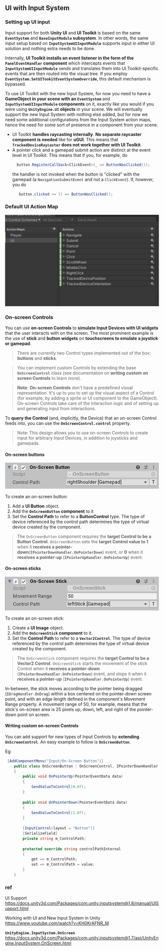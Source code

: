 ## UI with Input System


### Setting up UI input



Input support for both **Unity UI** and **UI Toolkit** is based on the same **`EventSystem`** and **`BaseInputModule` subsystem**. In other words, the same input setup based on **`InputSystemUIInputModule`** supports input in either UI solution and nothing extra needs to be done.

Internally, **UI Toolkit installs an event listener in the form of the `PanelEventHandler` component** which intercepts events that **`InputSystemUIInputModule`** sends and translates them into UI Toolkit-specific events that are then routed into the visual tree. If you employ **`EventSystem.SetUITookitEventSystemOverride`**, this default mechanism is bypassed.

To use UI Toolkit with the new Input System, for now you need to have a **GameObject in your scene with an `EventSystem`** and **`InputSystemUIInputModule` components** on it, exactly like you would if you were using **`UnityEngine.UI` objects** in your scene. We will eventually support the new Input System with nothing else added, but for now we need some additional configurations from the Input System action maps, hence the need for some sort of presence in a component from your scene.

- UI Toolkit **handles raycasting internally**. **No separate raycaster component is needed** like for **uGUI**. This means that **`TrackedDeviceRaycaster` does not work together with UI Toolkit**.
- A pointer click and a gamepad submit action are distinct at the event level in UI Toolkit. This means that if you, for example, do
  ```cs
    button.RegisterCallback<ClickEvent>(_ => ButtonWasClicked());
  ```
  the handler is not invoked when the button is "clicked" with the gamepad (a `NavigationSubmitEvent` and not a `ClickEvent`). If, however, you do
  ```cs
     button.clicked += () => ButtonWasClicked();
  ```


### Default UI Action Map

![](../img/UI_ActionMap.png)


### On-screen Controls
You can use **on-screen Controls** to **simulate Input Devices with UI widgets** that the user interacts with on the screen. The most prominent example is the use of **stick** and **button widgets** on **touchscreens to emulate a joystick or gamepad**.

> There are currently two Control types implemented out of the box: **buttons** and **sticks**.

> You can implement custom Controls by extending the base **`OnScreenControl`** class (see documentation on **writing custom on screen Controls** to learn more).


> **Note**: **On-screen Controls** don't have a predefined visual representation. It's up to you to set up the visual aspect of a Control (for example, by adding a sprite or UI component to the GameObject). On-screen Controls take care of the interaction logic and of setting up and generating input from interactions.


To **query the Control** (and, implicitly, the Device) that an on-screen Control feeds into, you can use the **`OnScreenControl.control`** property.

> Note: This design allows you to use on-screen Controls to create input for arbitrary Input Devices, in addition to joysticks and gamepads.

#### On-screen buttons

![](../img/OnScreenButton.png)

To create an on-screen button:

1. Add a **UI Button** object.
2. Add the **`OnScreenButton` component** to it
3. Set the **Control Path** to refer to a **ButtonControl** type. The type of device referenced by the control path determines the type of virtual device created by the component.

> The `OnScreenButton` component requires the **target Control to be a Button Control**. `OnScreenButton` sets the **target Control value to 1** when it **receives a pointer-down**(**`IPointerDownHandler.OnPointerDown`**) event, or **0** when it **receives a pointer-up** (**`IPointerUpHandler.OnPointerUp`**) event.



#### On-screen sticks

![](../img/OnScreenStick.png)

To create an on-screen stick:

1. Create a **UI Image** object.
2. Add the **`OnScreenStick` component** to it.
3. Set the **Control Path** to refer to a **`Vector2Control`**. The type of device referenced by the control path determines the type of virtual device created by the component.

> The `OnScreenStick` component requires the **target Control to be a Vector2 Control**. `OnScreenStick` starts the movement of the stick Control when it **receives a pointer-down** (**`IPointerDownHandler.OnPointerDown`**) event, and stops it when it **receives a pointer-up** (**`IPointerUpHandler.OnPointerUp`**) event.

In-between, the stick moves according to the pointer being dragged (`IDragHandler.OnDrag`) within a box centered on the pointer-down screen point, and with an edge length defined in the component's Movement Range property. A movement range of 50, for example, means that the stick's on-screen area is 25 pixels up, down, left, and right of the pointer-down point on screen.

#### Writing custom on-screen Controls
You can add support for new types of Input Controls by **extending `OnScreenControl`**. An easy example to follow is **`OnScreenButton`**.

Eg:
```cs
 [AddComponentMenu("Input/On-Screen Button")]
    public class OnScreenButton : OnScreenControl, IPointerDownHandler, IPointerUpHandler
    {
        public void OnPointerUp(PointerEventData data)
        {
            SendValueToControl(0.0f);
        }

        public void OnPointerDown(PointerEventData data)
        {
            SendValueToControl(1.0f);
        }

        [InputControl(layout = "Button")]
        [SerializeField]
        private string m_ControlPath;

        protected override string controlPathInternal
        {
            get => m_ControlPath;
            set => m_ControlPath = value;
        }
    }
```

### ref 
UI Support \
https://docs.unity3d.com/Packages/com.unity.inputsystem@1.8/manual/UISupport.html

Working with UI and New Input System in Unity \
https://www.youtube.com/watch?v=KH0KrAFNR_M

**`UnityEngine.InputSystem.OnScreen`** \
https://docs.unity3d.com/Packages/com.unity.inputsystem@1.7/api/UnityEngine.InputSystem.OnScreen.html


